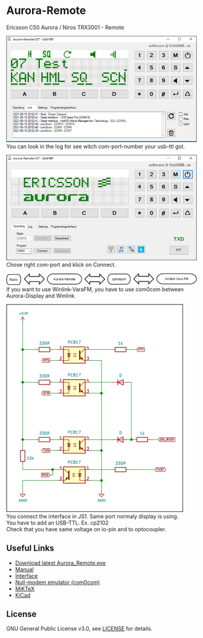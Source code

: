 # Aurora-Remote
Ericsson C50 Aurora / Niros TRX3001 - Remote

![alt text](https://github.com/SA6HBR/AuroraRemote/blob/main/image/AuroraRemote2.png "AuroraRemote")  
You can look in the log for see witch com-port-number your usb-ttl got.  


![alt text](https://github.com/SA6HBR/AuroraRemote/blob/main/image/AuroraRemote.png "AuroraDisplay")  
Chose right com-port and klick on Connect.  


![alt text](https://github.com/SA6HBR/AuroraRemote/blob/main/image/Diagram1.png "Diagram1")  
If you want to use Winlink-VaraFM, you have to use com0com between Aurora-Display and Winlink.  


![alt text](https://github.com/SA6HBR/AuroraRemote/blob/main/image/Interface.png "Interface")  
You connect the interface in JS1. Same port normaly display is using.  
You have to add an USB-TTL. Ex. cp2102  
Check that you have same voltage on io-pin and to optocoupler.  


## Useful Links

* [Download latest Aurora_Remote.exe](https://github.com/SA6HBR/AuroraRemote/releases/download/0.07/Aurora_Remote.exe)
* [Manual](https://github.com/SA6HBR/AuroraRemote/blob/main/doc/AuroraRemoteManual.pdf)
* [Interface](https://github.com/SA6HBR/AuroraRemote/blob/main/CircuitDiagram/Aurora_Remote_TNC_interface.pdf)
* [Null-modem emulator (com0com)](https://sourceforge.net/projects/com0com/)
* [MiKTeX](https://miktex.org/)
* [KiCad](https://www.kicad.org/)

## License

GNU General Public License v3.0, see [LICENSE](https://github.com/SA6HBR/SerialProxy/blob/main/LICENSE) for details.
